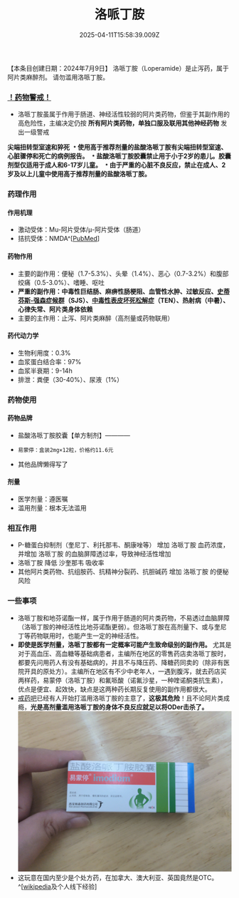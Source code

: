 ﻿---
title: 洛哌丁胺
description: 
published: true
date: 2025-04-11T15:58:39.009Z
tags: 
editor: markdown
dateCreated: 2025-04-12T10:05:12.112Z
---

【本条目创建日期：2024年7月9日】
洛哌丁胺（Loperamide）是止泻药，属于阿片类麻醉剂。
请勿滥用洛哌丁胺。
### [！药物警戒！](https://overspeed-wiki.github.io/%E8%8D%AF%E7%89%A9%E8%AD%A6%E6%88%92/)
- 洛哌丁胺虽属于作用于肠道、神经活性较弱的阿片类药物，但鉴于其副作用的高危险性，主编决定仍按 **所有阿片类药物，单独口服及联用其他神经药物** 发出一级警戒

**尖端扭转型室速和猝死**
**﹡使用高于推荐剂量的盐酸洛哌丁胺有尖端扭转型室速、心脏骤停和死亡的病例报告。**
**﹡盐酸洛哌丁胺胶囊禁止用于小于2岁的患儿。胶囊剂型仅适用于成人和6-17岁儿童。**
**﹡由于严重的心脏不良反应，禁止在成人、2岁及以上儿童中使用高于推荐剂量的盐酸洛哌丁胺。**

### 药理作用
#### 作用机理
- 激动受体：Mu-阿片受体/μ-阿片受体（肠道）
- 拮抗受体：NMDA^[[PubMed](https://pubmed.ncbi.nlm.nih.gov/8183255/)]
#### 药物作用
- 主要的副作用：便秘（1.7-5.3%）、头晕（1.4%）、恶心（0.7-3.2%）和腹部绞痛（0.5-3.0%）、嗜睡、呕吐
- **严重的副作用：中毒性巨结肠、麻痹性肠梗阻、血管性水肿、过敏反应、[史蒂芬斯-强森症候群](https://en.wikipedia.org/wiki/Stevens%E2%80%93Johnson_syndrome)（SJS）、[中毒性表皮坏死松解症](https://en.wikipedia.org/wiki/Toxic_epidermal_necrolysis)（TEN）、热射病（中暑）、心律失常、阿片类身体依赖**
- 主要的主作用：止泻、阿片类麻醉（高剂量或药物联用）
#### 药代动力学
- 生物利用度：0.3%
- 血浆蛋白结合率：97%
- 血浆半衰期：9-14h
- 排泄：粪便（30-40%）、尿液（1%）
### 药物使用
#### 药物品牌
- 盐酸洛哌丁胺胶囊【单方制剂】————
-     易蒙停：盒装2mg×12粒，价格约11.6元
- 其他品牌懒得写了
#### 剂量
- 医学剂量：遵医嘱
- 滥用剂量：根本无法滥用
### 相互作用
- P-糖蛋白抑制剂（奎尼丁、利托那韦、酮康唑等） 增加 洛哌丁胺 血药浓度，并增加 洛哌丁胺 的血脑屏障透过率，导致神经活性增加
- 洛哌丁胺 降低 沙奎那韦 吸收率
- 其他阿片类药物、抗组胺药、抗精神分裂药、抗胆碱药 增加 洛哌丁胺 的便秘风险
### 一些事项
- 洛哌丁胺和地芬诺酯一样，属于作用于肠道的阿片类药物，不易透过血脑屏障（洛哌丁胺的神经活性比地芬诺酯更弱）。但洛哌丁胺在高剂量下、或与奎尼丁等药物联用时，也能产生一定的神经活性。
- **即使是医学剂量，洛哌丁胺都有一定概率可能产生致命级别的副作用。** 尤其是对于高血压、高血糖等基础病患者，主编所在地区的零售药店卖洛哌丁胺时，都要先问用药人有没有基础病的，并且不与降压药、降糖药同卖的（除非有医院开具的原处方）。主编所在地区有不少中老年人，一遇到腹泻，就去药店买两样药，易蒙停（洛哌丁胺）和氟哌酸（诺氟沙星，一种喹诺酮类抗生素），优点是便宜、起效快，缺点是这两种药长期反复使用的副作用都很大。
- [戒药吧](https://tieba.baidu.com/f?kw=%E6%88%92%E8%8D%AF)已经有人开始打滥用洛哌丁胺的主意了，**这极其危险**！且不论阿片类成瘾，**光是高剂量滥用洛哌丁胺的身体不良反应就足以将ODer击杀了。** ![洛哌丁胺](/imgs/洛哌丁胺.jpg)
- 这玩意在国内至少是个处方药，在加拿大、澳大利亚、英国竟然是OTC。^[[wikipedia](https://en.wikipedia.org/wiki/Loperamide)及个人线下经验]

